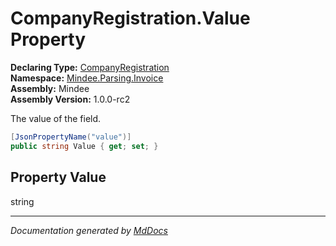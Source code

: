 ﻿<!--  
  <auto-generated>   
    The contents of this file were generated by a tool.  
    Changes to this file may be list if the file is regenerated  
  </auto-generated>   
-->

# CompanyRegistration.Value Property

**Declaring Type:** [CompanyRegistration](../index.md)  
**Namespace:** [Mindee.Parsing.Invoice](../../index.md)  
**Assembly:** Mindee  
**Assembly Version:** 1.0.0\-rc2

The value of the field.

```csharp
[JsonPropertyName("value")]
public string Value { get; set; }
```

## Property Value

string

___

*Documentation generated by [MdDocs](https://github.com/ap0llo/mddocs)*
